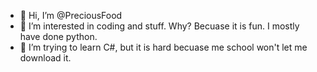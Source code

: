 - 👋 Hi, I’m @PreciousFood
- 👀 I’m interested in coding and stuff. Why? Becuase it is fun. I mostly have done python. 
- 🌱 I’m trying to learn C#, but it is hard becuase me school won't let me download it.


<!---
LeooGreg/LeooGreg is a ✨ special ✨ repository because its `README.md` (this file) appears on your GitHub profile.
You can click the Preview link to take a look at your changes.
--->
